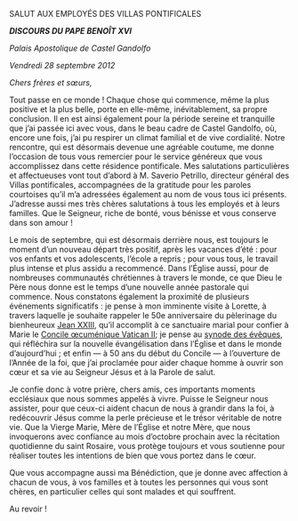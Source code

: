 SALUT AUX EMPLOYÉS DES VILLAS PONTIFICALES

***DISCOURS DU PAPE BENOÎT XVI***

*Palais Apostolique de Castel Gandolfo*

*Vendredi 28 septembre 2012*

*Chers frères et sœurs,*

Tout passe en ce monde ! Chaque chose qui commence, même la plus positive et la plus belle, porte en elle-même, inévitablement, sa propre conclusion. Il en est ainsi également pour la période sereine et tranquille que j’ai passée ici avec vous, dans le beau cadre de Castel Gandolfo, où, encore une fois, j’ai pu respirer un climat familial et de vive cordialité. Notre rencontre, qui est désormais devenue une agréable coutume, me donne l’occasion de tous vous remercier pour le service généreux que vous accomplissez dans cette résidence pontificale. Mes salutations particulières et affectueuses vont tout d’abord à M. Saverio Petrillo, directeur général des Villas pontificales, accompagnées de la gratitude pour les paroles courtoises qu’il m’a adressées également au nom de vous tous ici présents. J’adresse aussi mes très chères salutations à tous les employés et à leurs familles. Que le Seigneur, riche de bonté, vous bénisse et vous conserve dans son amour !

Le mois de septembre, qui est désormais derrière nous, est toujours le moment d’un nouveau départ très positif, après les vacances d’été : pour vos enfants et vos adolescents, l’école a repris ; pour vous tous, le travail plus intense et plus assidu a recommencé. Dans l’Église aussi, pour de nombreuses communautés chrétiennes à travers le monde, ce que Dieu le Père nous donne est le temps d’une nouvelle année pastorale qui commence. Nous constatons également la proximité de plusieurs événements significatifs : je pense à mon imminente visite à Lorette, à travers laquelle je souhaite rappeler le 50e anniversaire du pèlerinage du bienheureux [Jean XXIII](/content/john-xxiii/fr.html), qu’il accomplit à ce sanctuaire marial pour confier à Marie le [Concile œcuménique Vatican II](http://www.vatican.va/archive/hist_councils/ii_vatican_council/index_fr.htm); je pense au [synode des évêques](http://www.vatican.va/roman_curia/synod/index_fr.htm), qui réfléchira sur la nouvelle évangélisation dans l’Église et dans le monde d’aujourd’hui ; et enfin — à 50 ans du début du Concile — à l’ouverture de l’Année de la foi, que j’ai proclamée pour aider chaque homme à ouvrir son cœur et sa vie au Seigneur Jésus et à la Parole de salut.

Je confie donc à votre prière, chers amis, ces importants moments ecclésiaux que nous sommes appelés à vivre. Puisse le Seigneur nous assister, pour que ceux-ci aident chacun de nous à grandir dans la foi, à redécouvrir Jésus comme la perle précieuse et le trésor véritable de notre vie. Que la Vierge Marie, Mère de l’Église et notre Mère, que nous invoquerons avec confiance au mois d’octobre prochain avec la récitation quotidienne du saint Rosaire, vous protège toujours et vous soutienne pour réaliser toutes les intentions de bien que vous portez dans le cœur.

Que vous accompagne aussi ma Bénédiction, que je donne avec affection à chacun de vous, à vos familles et à toutes les personnes qui vous sont chères, en particulier celles qui sont malades et qui souffrent.

Au revoir !